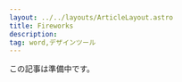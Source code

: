 ```yaml
---
layout: ../../layouts/ArticleLayout.astro
title: Fireworks
description:
tag: word,デザインツール
---
```


この記事は準備中です。